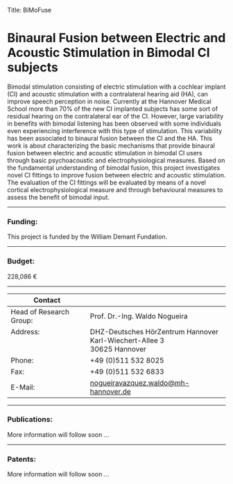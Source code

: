 Title: BiMoFuse

# Binaural Fusion between Electric and Acoustic Stimulation in Bimodal CI subjects

Bimodal stimulation consisting of electric stimulation with a cochlear implant (CI) and acoustic stimulation with a contralateral hearing aid (HA), can improve speech perception in noise.  Currently at the Hannover Medical School more than 70% of the new CI implanted subjects has some sort of residual hearing on the contralateral ear of the CI. However, large variability in benefits with bimodal listening has been observed with some individuals even experiencing interference with this type of stimulation. This variability has been associated to binaural fusion between the CI and the HA. This work is about characterizing the basic mechanisms that provide binaural fusion between electric and acoustic stimulation in bimodal CI users through basic psychoacoustic and electrophysiological measures. Based on the fundamental understanding of bimodal fusion, this project investigates novel CI fittings to improve fusion between electric and acoustic stimulation. The evaluation of the CI fittings will be evaluated by means of a novel cortical electrophysiological measure and through behavioural measures to assess the benefit of bimodal input. 

---

### Funding:

This project is funded by the William Demant Fundation.

---

### Budget:
228,086  €

---

| Contact                 |                            |
| ------------------------|--------------------------- |
| Head of Research Group:<br>  |Prof. Dr.-Ing. Waldo Nogueira|
| Address: <br><br><br>   | DHZ-Deutsches HörZentrum Hannover<br> Karl-Wiechert-Allee 3 <br> 30625 Hannover |
| Phone:                  | +49 (0)511 532 8025 |
| Fax:                    | +49 (0)511 532 6833 |
| E-Mail:                 |<nogueiravazquez.waldo@mh-hannover.de>|

---
    
### Publications:

More information will follow soon ...
 
---

### Patents: 
More information will follow soon ...

    
    
